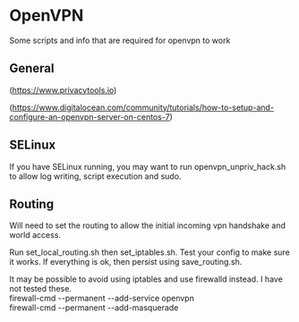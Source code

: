 # OpenVPN

Some scripts and info that are required for openvpn to work

## General

(https://www.privacytools.io)

(https://www.digitalocean.com/community/tutorials/how-to-setup-and-configure-an-openvpn-server-on-centos-7)

## SELinux
If you have SELinux running, you may want to run openvpn_unpriv_hack.sh to allow log writing, script execution and sudo.

## Routing
Will need to set the routing to allow the initial incoming vpn handshake and world access.

Run set_local_routing.sh then set_iptables.sh. Test your config to make sure it works. If everything is ok, then persist using save_routing.sh.

It may be possible to avoid using iptables and use firewalld instead. I have not tested these.   
firewall-cmd --permanent --add-service openvpn   
firewall-cmd --permanent --add-masquerade   

